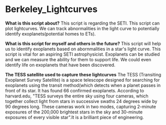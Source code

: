 # Berkeley_Lightcurves

**What is this script about?**
This script is regarding the SETI. This script can plot lightcurves. We can track abnormalities in the light curve to potentially identify exoplanets(potential homes to ETs).

**What is this script for myself and others in the future?**
This script will help us to identify exoplanets based on abornmalities in a star's light curve.
This script is vital for an aspiring SETI astrophysicist. Exoplanets can be studied and we can measure the ability for them to support life. We could even identify life on exoplanets that have been discovered.

**The TESS satellite used to capture these lightcurves**
The TESS (Transiting Exoplanet Survey Satellite) is a space telescope designed for searching for exoplanets using the transit method(which detects when a planet passes in front of its star. It has found 66 confirmed exoplanets. According to harvard.edu, "TESS surveys the entire sky using four cameras, which together collect light from stars in successive swaths 24 degrees wide by 90 degrees long. These cameras work in two modes, capturing 2-minute exposures of the 200,000 brightest stars in the sky and 30-minute exposures of every visible star".It is a brilliant piece of engineering. 
